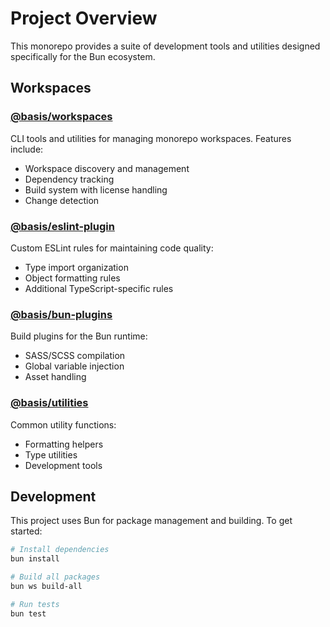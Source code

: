 # Project Overview

This monorepo provides a suite of development tools and utilities designed specifically for the Bun ecosystem.

## Workspaces

### [@basis/workspaces](./libraries/workspaces)
CLI tools and utilities for managing monorepo workspaces. Features include:
- Workspace discovery and management
- Dependency tracking
- Build system with license handling
- Change detection

### [@basis/eslint-plugin](./libraries/eslint-plugin)
Custom ESLint rules for maintaining code quality:
- Type import organization
- Object formatting rules
- Additional TypeScript-specific rules

### [@basis/bun-plugins](./libraries/bun-plugins)
Build plugins for the Bun runtime:
- SASS/SCSS compilation
- Global variable injection
- Asset handling

### [@basis/utilities](./libraries/utilities)
Common utility functions:
- Formatting helpers
- Type utilities
- Development tools

## Development

This project uses Bun for package management and building. To get started:

```bash
# Install dependencies
bun install

# Build all packages
bun ws build-all

# Run tests
bun test
```
